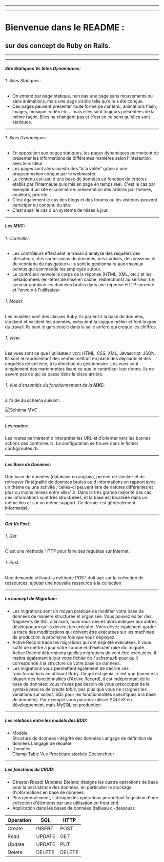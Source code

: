 ___
___

# Bienvenue dans le **README** :
## sur des concept de Ruby on Rails.
___
___

##### Site Statiques Vs Sites Dynamiques:

###### 1. Sites Statiques:
* On entend par page statique, non pas une page sans mouvements ou sans animations, mais une page visible telle qu'elle a été conçue.
* Ces pages peuvent présenter toute forme de contenu, animations flash, images, musique, vidéo etc... mais elles sont toujours présentées de la même façon. Elles ne changent pas et c'est en ce sens qu'elles sont statiques.
___

###### 1. Sites Dynamiques:
* En opposition aux pages statiques, les pages dynamiques permettent de présenter les informations de différentes manières selon l'interaction avec le visiteur. 
* Les pages sont alors construites "à la volée" grâce à une programmation conçue par le webmaster.
* Le contenu est issu d'une base de données en fonction de critères établis par l'internaute puis mis en page en temps réel. 
C'est le cas par exemple d'un site e-commerce: présentation des articles par thèmes, couleurs, prix etc... 
* C'est également le cas des blogs et des forums où les visiteurs peuvent participer au contenu du site. 
* C'est aussi le cas d'un système de mises à jour.
___

##### Les MVC:

###### 1. Controller:
* Les contrôleurs effectuent le travail d'analyse des requêtes des utilisateurs, des soumissions de données, des cookies, des sessions et du «contenu du navigateur». Ils sont le gestionnaire aux cheveux pointus qui commande les employés autour.
* Le contrôleur renvoie le corps de la réponse (HTML, XML, etc.) et les métadonnées (en-têtes de mise en cache, redirections) au serveur. Le serveur combine les données brutes dans une réponse HTTP correcte et l'envoie à l'utilisateur.

###### 1. Model:
Les modèles sont des classes Ruby. Ils parlent à la base de données, stockent et valident les données, exécutent la logique métier et font le gros du travail. Ils sont le gars potelé dans la salle arrière qui croque les chiffres.

###### 1. View:
Les vues sont ce que l'utilisateur voit: HTML, CSS, XML, Javascript, JSON. Ils sont le représentant des ventes mettant en place des dépliants et des enquêtes de collecte, à la direction du gestionnaire. Les vues sont simplement des marionnettes lisant ce que le contrôleur leur donne. Ils ne savent pas ce qui se passe dans la pièce arrière.

###### 1. Vue d'ensemble du fonctionnement de la **MVC**:
à l'aide du schéma suivant:

![Schéma MVC](/home/fabien/Images/mvc_schematic.png)
___

##### Les routes:
  Les routes permettent d’interpréter les URL et d’orienter vers les bonnes actions des controlleurs. La configuration se trouve dans le fichier config/routes.rb.
___

##### Les Base de Donnees:
  Une base de données (database en anglais), permet de stocker et de retrouver l'intégralité de données brutes ou d'informations en rapport avec un thème ou une activité ; celles-ci peuvent être de natures différentes et plus ou moins reliées entre elles1,2. Dans la très grande majorité des cas, ces informations sont très structurées, et la base est localisée dans un même lieu et sur un même support. Ce dernier est généralement informatisé.
___

##### Get Vs Post:

###### 1. Get:
  C'est une méthode HTTP pour faire des requêtes sur Internet.

###### 1. Post:
  Une demande utilisant la méthode POST doit agir sur la collection de ressources; ajouter une nouvelle ressource à la collection
___

##### Le concept de Migration:
* Les migrations sont un moyen pratique de modifier votre base de données de manière structurée et organisée. Vous pouvez éditer des fragments de SQL à la main, mais vous devrez alors indiquer aux autres développeurs qu'ils doivent les exécuter. Vous devez également garder la trace des modifications qui doivent être exécutées sur les machines de production la prochaine fois que vous déployez.
* Active Record trace les migrations qui ont déjà été exécutées. Il vous suffit de mettre à jour votre source et d'exécuter rake db: migrate. Active Record déterminera quelles migrations doivent être exécutées. Il mettra également à jour votre fichier db / schema.rb pour qu'il corresponde à la structure de votre base de données.
* Les migrations vous permettent également de décrire ces transformations en utilisant Ruby. Ce qui est génial, c'est que (comme la plupart des fonctionnalités d'Active Record), il est indépendant de la base de données: vous n'avez pas besoin de vous préoccuper de la syntaxe précise de *create table*, pas plus que vous ne craignez les variations sur *select*. SQL pour les fonctionnalités spécifiques à la base de données). Par exemple vous pourriez utiliser SQLite3 en développement, mais MySQL en production
___

##### Les relations entre les models des BDD:
* Modèle	
Structure de données Intégrité des données Langage de définition de données Langage de requête
* Données	
Champ Table Vue Procédure stockée Déclencheur
___

##### Les fonctions du CRUD:
* **C**(reate) **R**(ead) **U**(pdate) **D**(elete) désigne les quatre opérations de base pour la persistance des données, en particulier le stockage d'informations en base de données.
* Plus généralement, il désigne les opérations permettant la gestion d'une collection d'éléments par une utilisation en front end.
* Application dans les bases de données (tableau ci-dessous):

| Operation | SQL    | HTTP   |
| --------- | ------ | ------ |
| Create    | INSERT | POST   |
| Read      | UPDATE | GET    |
| Update    | UPDATE | PUT    |
| Delete    | DELETE | DELETE |

